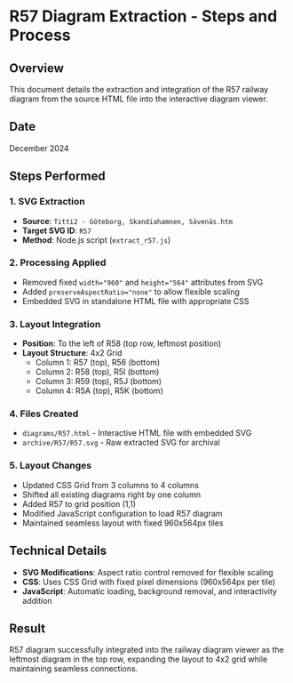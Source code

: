 # R57 Diagram Extraction - Steps and Process

## Overview
This document details the extraction and integration of the R57 railway diagram from the source HTML file into the interactive diagram viewer.

## Date
December 2024

## Steps Performed

### 1. SVG Extraction
- **Source**: `Titti2 - Göteborg, Skandiahamnen, Sävenäs.htm`
- **Target SVG ID**: `R57`
- **Method**: Node.js script (`extract_r57.js`)

### 2. Processing Applied
- Removed fixed `width="960"` and `height="564"` attributes from SVG
- Added `preserveAspectRatio="none"` to allow flexible scaling
- Embedded SVG in standalone HTML file with appropriate CSS

### 3. Layout Integration
- **Position**: To the left of R58 (top row, leftmost position)
- **Layout Structure**: 4x2 Grid
  - Column 1: R57 (top), R56 (bottom)
  - Column 2: R58 (top), R5I (bottom)  
  - Column 3: R59 (top), R5J (bottom)
  - Column 4: R5A (top), R5K (bottom)

### 4. Files Created
- `diagrams/R57.html` - Interactive HTML file with embedded SVG
- `archive/R57/R57.svg` - Raw extracted SVG for archival

### 5. Layout Changes
- Updated CSS Grid from 3 columns to 4 columns
- Shifted all existing diagrams right by one column
- Added R57 to grid position (1,1)
- Modified JavaScript configuration to load R57 diagram
- Maintained seamless layout with fixed 960x564px tiles

## Technical Details
- **SVG Modifications**: Aspect ratio control removed for flexible scaling
- **CSS**: Uses CSS Grid with fixed pixel dimensions (960x564px per tile)
- **JavaScript**: Automatic loading, background removal, and interactivity addition

## Result
R57 diagram successfully integrated into the railway diagram viewer as the leftmost diagram in the top row, expanding the layout to 4x2 grid while maintaining seamless connections.
